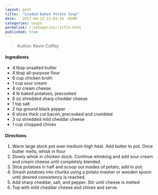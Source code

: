 ```yaml
---
layout: post
title:  "Loaded Baked Potato Soup"
date:   2017-04-13 22:01:35 -0500
categories: soups
permalink: /:categories/:title.html
published: true
---
```


> Author: Kevin Coffey

#### Ingredients
- 4 tbsp unsalted butter
- 4 tbsp all-purpose flour
- 6 cup chicken broth
- 1 cup sour cream
- 4 oz cream cheese
- 4 lb baked potatoes, precooked
- 8 oz shredded sharp cheddar cheese
- 1 tsp salt
- 2 tsp ground black pepper
- 6 slices thick cut bacon, precooked and crumbled
- 3 oz shredded mild cheddar cheese
- 1 cup chopped chives

#### Directions
1. Warm large stock pot over medium-high heat.  Add butter to pot.  Once butter melts, whisk in flour
2. Slowly whisk in chicken stock.  Continue whisking and add sour cream and cream cheese until completely blended.
3. Slice potatoes in half and scoop out insides of potato, add to pot.
4. Smash potatoes into chunks using a potato masher or wooden spoon until desired consistency is reached.
5. Add sharp cheddar, salt, and pepper.  Stir until cheese is melted
6. Top with mild cheddar cheese and chives and serve.
